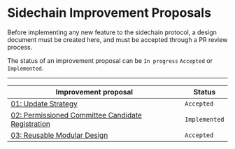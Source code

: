 # Sidechain Improvement Proposals

Before implementing any new feature to the sidechain protocol, a design document must be created here,
and must be accepted through a PR review process.

The status of an improvement proposal can be `In progress` `Accepted` or `Implemented`.

------------------------------------------------------------------------------------------------------------
| Improvement proposal                                                                     | Status        |
|------------------------------------------------------------------------------------------|---------------|
| [01: Update Strategy](./SIPs/01-UpdateStrategy.md)                                       | `Accepted`    |
| [02: Permissioned Committee Candidate Registration](./SIPs/02-PermissionedCandidates.md) | `Implemented` |
| [03: Reusable Modular Design](./SIPs/03-ReusableModularDesign.md)                        | `Accepted`    |

